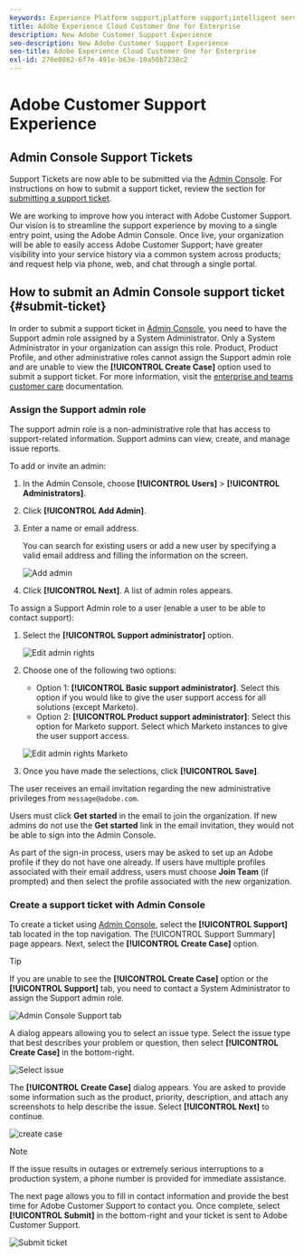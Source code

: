 ```yaml
---
keywords: Experience Platform support;platform support;intelligent services support; customer ai support; attribution ai support; rtcdp support; submit support ticket;customer support
title: Adobe Experience Cloud Customer One for Enterprise
description: New Adobe Customer Support Experience
seo-description: New Adobe Customer Support Experience
seo-title: Adobe Experience Cloud Customer One for Enterprise
exl-id: 276e0862-6f7e-491e-b63e-10a50b7238c2
---
```

# Adobe Customer Support Experience

## Admin Console Support Tickets

Support Tickets are now able to be submitted via the [Admin Console](https://adminconsole.adobe.com/). For instructions on how to submit a support ticket, review the section for [submitting a support ticket](#submit-ticket).

We are working to improve how you interact with Adobe Customer Support. Our vision is to streamline the support experience by moving to a single entry point, using the Adobe Admin Console. Once live, your organization will be able to easily access Adobe Customer Support; have greater visibility into your service history via a common system across products; and request help via phone, web, and chat through a single portal.

## How to submit an Admin Console support ticket {#submit-ticket}

In order to submit a support ticket in [Admin Console](https://adminconsole.adobe.com/), you need to have the Support admin role assigned by a System Administrator. Only a System Administrator in your organization can assign this role. Product, Product Profile, and other administrative roles cannot assign the Support admin role and are unable to view the **[!UICONTROL Create Case]** option used to submit a support ticket. For more information, visit the [enterprise and teams customer care](customer-care.md) documentation.

### Assign the Support admin role

The support admin role is a non-administrative role that has access to support-related information. Support admins can view, create, and manage issue reports.

To add or invite an admin:

1. In the Admin Console, choose **[!UICONTROL Users]** > **[!UICONTROL Administrators]**.
1. Click **[!UICONTROL Add Admin]**.
1. Enter a name or email address.

   You can search for existing users or add a new user by specifying a valid email address and filling the information on the screen.

   ![Add admin](assets/admin-console-add-admin.png)

1. Click **[!UICONTROL Next]**. A list of admin roles appears.

To assign a Support Admin role to a user (enable a user to be able to contact support):

1. Select the **[!UICONTROL Support administrator]** option.

   ![Edit admin rights](assets/edit-admin-rights.png)

1. Choose one of the following two options:

   * Option 1: **[!UICONTROL Basic support administrator]**. Select this option if you would like to give the user support access for all solutions (except Marketo).
   * Option 2: **[!UICONTROL Product support administrator]**: Select this option for Marketo support. Select which Marketo instances to give the user support access.

   ![Edit admin rights Marketo](assets/edit-admin-rights-advanced.png)

1. Once you have made the selections, click **[!UICONTROL Save]**.

The user receives an email invitation regarding the new administrative privileges from `message@adobe.com`.

Users must click **Get started** in the email to join the organization. If new admins do not use the **Get started** link in the email invitation, they would not be able to sign into the Admin Console.

As part of the sign-in process, users may be asked to set up an Adobe profile if they do not have one already. If users have multiple profiles associated with their email address, users must choose **Join Team** (if prompted) and then select the profile associated with the new organization.

### Create a support ticket with Admin Console

To create a ticket using [Admin Console](https://adminconsole.adobe.com/), select the **[!UICONTROL Support]** tab located in the top navigation. The [!UICONTROL Support Summary] page appears. Next, select the **[!UICONTROL Create Case]** option.

>[!TIP]
>
> If you are unable to see the **[!UICONTROL Create Case]** option or the **[!UICONTROL Support]** tab, you need to contact a System Administrator to assign the Support admin role.

![Admin Console Support tab](./assets/Support.png)

A dialog appears allowing you to select an issue type. Select the issue type that best describes your problem or question, then select **[!UICONTROL Create Case]** in the bottom-right.

![Select issue](./assets/select-case-type.png)

The **[!UICONTROL Create Case]** dialog appears. You are asked to provide some information such as the product, priority, description, and attach any screenshots to help describe the issue. Select **[!UICONTROL Next]** to continue.

![create case](./assets/create_case.png)

>[!NOTE]
>
> If the issue results in outages or extremely serious interruptions to a production system, a phone number is provided for immediate assistance.

The next page allows you to fill in contact information and provide the best time for Adobe Customer Support to contact you. Once complete, select **[!UICONTROL Submit]** in the bottom-right and your ticket is sent to Adobe Customer Support.

![Submit ticket](./assets/submit_case.png)

<!--

## What About the Legacy Systems?

New Tickets/Cases will no longer be able to be submitted in legacy systems as of May 11th.  The [Admin Console](https://adminconsole.adobe.com/) will be used to submit new tickets/cases.

### Existing Tickets/Cases

* Between May 11th and May 20th the legacy systems will remain available to work existing tickets/cases to completion.
* Beginning May 20th the support team will migrate remaining open cases from the legacy systems to the new support experience.  You will receive an email notification regarding how to contact support to continue to work these cases.
-->
